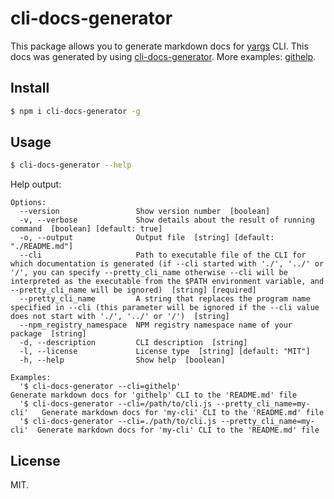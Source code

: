# cli-docs-generator

This package allows you to generate markdown docs for [yargs](https://github.com/yargs/yargs) CLI. This docs was generated by using [cli-docs-generator](https://github.com/EliseevNP/cli-docs-generator). More examples: [githelp](https://github.com/EliseevNP/githelp).

## Install

```sh
$ npm i cli-docs-generator -g
```

## Usage

```sh
$ cli-docs-generator --help
```

Help output:

```
Options:
  --version                 Show version number  [boolean]
  -v, --verbose             Show details about the result of running command  [boolean] [default: true]
  -o, --output              Output file  [string] [default: "./README.md"]
  --cli                     Path to executable file of the CLI for which documentation is generated (if --cli started with './', '../' or '/', you can specify --pretty_cli_name otherwise --cli will be interpreted as the executable from the $PATH environment variable, and --pretty_cli_name will be ignored)  [string] [required]
  --pretty_cli_name         A string that replaces the program name specified in --cli (this parameter will be ignored if the --cli value does not start with './', '../' or '/')  [string]
  --npm_registry_namespace  NPM registry namespace name of your package  [string]
  -d, --description         CLI description  [string]
  -l, --license             License type  [string] [default: "MIT"]
  -h, --help                Show help  [boolean]

Examples:
  '$ cli-docs-generator --cli=githelp'                                    Generate markdown docs for 'githelp' CLI to the 'README.md' file
  '$ cli-docs-generator --cli=/path/to/cli.js --pretty_cli_name=my-cli'   Generate markdown docs for 'my-cli' CLI to the 'README.md' file
  '$ cli-docs-generator --cli=./path/to/cli.js --pretty_cli_name=my-cli'  Generate markdown docs for 'my-cli' CLI to the 'README.md' file
```

## License

MIT.